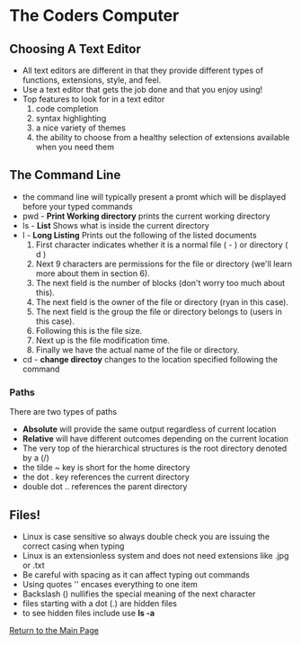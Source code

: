 # The Coders Computer

## Choosing A Text Editor

- All text editors are different in that they provide different types of functions, extensions, style, and feel.
- Use a text editor that gets the job done and that you enjoy using!
- Top features to look for in a text editor
  1. code completion 
  2. syntax highlighting 
  3. a nice variety of themes 
  4. the ability to choose from a healthy selection of extensions available when you need them

## The Command Line

- the command line will typically present a promt which will be displayed before your typed commands
- pwd - **Print Working directory** prints the current working directory
- ls - **List** Shows what is inside the current directory
- l - **Long Listing** Prints out the following of the listed documents
  1. First character indicates whether it is a normal file ( - ) or directory ( d )
  2. Next 9 characters are permissions for the file or directory (we'll learn more about them in section 6).
  3. The next field is the number of blocks (don't worry too much about this).
  4. The next field is the owner of the file or directory (ryan in this case).
  5. The next field is the group the file or directory belongs to (users in this case).
  6. Following this is the file size.
  7. Next up is the file modification time.
  8. Finally we have the actual name of the file or directory.
- cd - **change directoy** changes to the location specified following the command

### Paths

There are two types of paths

- **Absolute** will provide the same output regardless of current location
- **Relative** will have different outcomes depending on the current location
- The very top of the hierarchical structures is the root directory denoted by a (/)
- the tilde ~ key is short for the home directory
- the dot . key references the current directory
- double dot .. references the parent directory

## Files!

- Linux is case sensitive so always double check you are issuing the correct casing when typing
- Linux is an extensionless system and does not need extensions like .jpg or .txt
- Be careful with spacing as it can affect typing out commands
- Using quotes '' encases everything to one item 
- Backslash (\) nullifies the special meaning of the next character
- files starting with a dot (.) are hidden files
- to see hidden files include use **ls -a**

[Return to the Main Page](https://rogermreyes.github.io/reading-notes/)